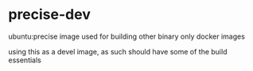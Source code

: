 precise-dev
===========

ubuntu:precise image used for building other binary only docker images

using this as a devel image, as such should have some of the build essentials

